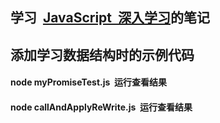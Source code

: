 ## 学习  [JavaScript  深入学习](https://github.com/mqyqingfeng/Blog)的笔记
## 添加学习数据结构时的示例代码

#### node myPromiseTest.js  运行查看结果
#### node callAndApplyReWrite.js  运行查看结果
